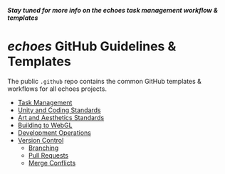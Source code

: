 ***Stay tuned for more info on the echoes task management workflow & templates***

# *echoes* GitHub Guidelines & Templates
The public `.github` repo contains the common GitHub templates & workflows for all echoes projects.
- [Task Management](taskMgmt.md)
- [Unity and Coding Standards](unityStandards.md)
- [Art and Aesthetics Standards](assetStandards.md)
- [Building to WebGL](webGLBuild.md)
- [Development Operations](devOps.md)
- [Version Control](versionControl.md)
  - [Branching](branches.md) 
  - [Pull Requests](pullRequests.md)
  - [Merge Conflicts](mergeConflicts.md)
